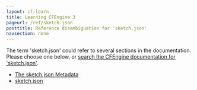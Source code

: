 ```yaml
---
layout: cf-learn
title: Learning CFEngine 3
pageurl: /ref/sketch.json
posttitle: Reference disambiguation for 'sketch.json'
navsection: none
---
```


The term 'sketch.json' could refer to several sections in the documentation. Please choose one below, or
[search the CFEngine documentation for 'sketch.json'](http://cfengine.com/docs/latest/search.html?q=sketch.json).

- [The sketch.json Metadata](http://cfengine.com/docs/latest/guide-design-center-design-center-write-sketch.html#the-sketch-json-metadata)
- [sketch.json](http://cfengine.com/docs/latest/reference-design-center-sketch.html#sketch-json)
